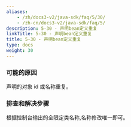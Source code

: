 ```yaml
---
aliases:
    - /zh/docs3-v2/java-sdk/faq/5/30/
    - /zh-cn/docs3-v2/java-sdk/faq/5/
description: 5-30 - 声明bean定义重复
linkTitle: 5-30 - 声明bean定义重复
title: 5-30 - 声明bean定义重复
type: docs
weight: 30
---
```






### 可能的原因

声明的对象 id 或名称重复。

### 排查和解决步骤

根据控制台输出的全限定类名称,名称修改唯一即可。